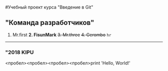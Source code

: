 #Учебный проект курса "Введение в Git"
## "Команда разработчиков"
1. Mr.first
**2. FisunMark**
~~3. Mr.three~~
~~4. Gerombo~~
`hr`
***

### "2018 KIPU
<пробел><пробел><пробел><пробел>print 'Hello, World!'

